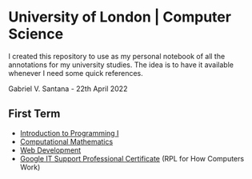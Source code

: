 # University of London | Computer Science

I created this repository to use as my personal notebook of all the annotations for my university studies. The idea is to have it available whenever I need some quick references.

Gabriel V. Santana - 22th April 2022

## First Term

- [Introduction to Programming I](#level-4-introduction-to-programming-i)
- [Computational Mathematics](#level-4-computational-mathematics)
- [Web Development](#level-4-web-development)
- [Google IT Support Professional Certificate](#level-4-google-it-certificate) (RPL for How Computers Work)